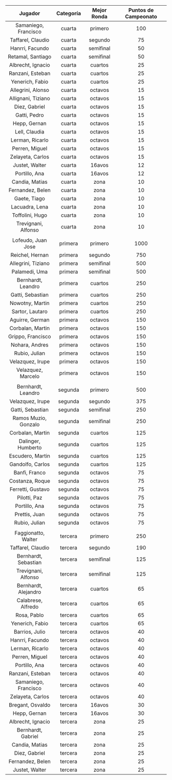 |       Jugador        |  Categoría  |  Mejor Ronda  |  Puntos de Campeonato  |
|:--------------------:|:-----------:|:-------------:|:----------------------:|
| Samaniego, Francisco |   cuarta    |    primero    |          100           |
|  Taffarel, Claudio   |   cuarta    |    segundo    |           75           |
|   Hanrri, Facundo    |   cuarta    |   semifinal   |           50           |
|  Retamal, Santiago   |   cuarta    |   semifinal   |           50           |
|  Albrecht, Ignacio   |   cuarta    |    cuartos    |           25           |
|   Ranzani, Esteban   |   cuarta    |    cuartos    |           25           |
|   Yenerich, Fabio    |   cuarta    |    cuartos    |           25           |
|  Allegrini, Alonso   |   cuarta    |    octavos    |           15           |
|  Allignani, Tiziano  |   cuarta    |    octavos    |           15           |
|    Diez, Gabriel     |   cuarta    |    octavos    |           15           |
|     Gatti, Pedro     |   cuarta    |    octavos    |           15           |
|     Hepp, Gernan     |   cuarta    |    octavos    |           15           |
|    Lell, Claudia     |   cuarta    |    octavos    |           15           |
|   Lerman, Ricarlo    |   cuarta    |    octavos    |           15           |
|    Perren, Miguel    |   cuarta    |    octavos    |           15           |
|   Zelayeta, Carlos   |   cuarta    |    octavos    |           15           |
|    Justet, Walter    |   cuarta    |    16avos     |           12           |
|    Portillo, Ana     |   cuarta    |    16avos     |           12           |
|    Candia, Matias    |   cuarta    |     zona      |           10           |
|   Fernandez, Belen   |   cuarta    |     zona      |           10           |
|     Gaete, Tiago     |   cuarta    |     zona      |           10           |
|    Lacuadra, Lena    |   cuarta    |     zona      |           10           |
|   Toffolini, Hugo    |   cuarta    |     zona      |           10           |
| Trevignani, Alfonso  |   cuarta    |     zona      |           10           |
|                      |             |               |                        |
|  Lofeudo, Juan Jose  |   primera   |    primero    |          1000          |
|   Reichel, Hernan    |   primera   |    segundo    |          750           |
|  Allegrini, Tiziano  |   primera   |   semifinal   |          500           |
|    Palamedi, Uma     |   primera   |   semifinal   |          500           |
|  Bernhardt, Leandro  |   primera   |    cuartos    |          250           |
|   Gatti, Sebastian   |   primera   |    cuartos    |          250           |
|   Nowotny, Martin    |   primera   |    cuartos    |          250           |
|   Sartor, Lautaro    |   primera   |    cuartos    |          250           |
|   Aguirre, German    |   primera   |    octavos    |          150           |
|   Corbalan, Martin   |   primera   |    octavos    |          150           |
|  Grippo, Francisco   |   primera   |    octavos    |          150           |
|    Nohara, Andres    |   primera   |    octavos    |          150           |
|    Rubio, Julian     |   primera   |    octavos    |          150           |
|   Velazquez, Irupe   |   primera   |    octavos    |          150           |
|  Velazquez, Marcelo  |   primera   |    octavos    |          150           |
|                      |             |               |                        |
|  Bernhardt, Leandro  |   segunda   |    primero    |          500           |
|   Velazquez, Irupe   |   segunda   |    segundo    |          375           |
|   Gatti, Sebastian   |   segunda   |   semifinal   |          250           |
| Ramos Muzio, Gonzalo |   segunda   |   semifinal   |          250           |
|   Corbalan, Martin   |   segunda   |    cuartos    |          125           |
|  Dalinger, Humberto  |   segunda   |    cuartos    |          125           |
|   Escudero, Martin   |   segunda   |    cuartos    |          125           |
|   Gandolfo, Carlos   |   segunda   |    cuartos    |          125           |
|    Banfi, Franco     |   segunda   |    octavos    |           75           |
|   Costanza, Roque    |   segunda   |    octavos    |           75           |
|  Ferretti, Gustavo   |   segunda   |    octavos    |           75           |
|     Pilotti, Paz     |   segunda   |    octavos    |           75           |
|    Portillo, Ana     |   segunda   |    octavos    |           75           |
|    Prettis, Juan     |   segunda   |    octavos    |           75           |
|    Rubio, Julian     |   segunda   |    octavos    |           75           |
|                      |             |               |                        |
| Faggionatto, Walter  |   tercera   |    primero    |          250           |
|  Taffarel, Claudio   |   tercera   |    segundo    |          190           |
| Bernhardt, Sebastian |   tercera   |   semifinal   |          125           |
| Trevignani, Alfonso  |   tercera   |   semifinal   |          125           |
| Bernhardt, Alejandro |   tercera   |    cuartos    |           65           |
|  Calabrese, Alfredo  |   tercera   |    cuartos    |           65           |
|     Rosa, Pablo      |   tercera   |    cuartos    |           65           |
|   Yenerich, Fabio    |   tercera   |    cuartos    |           65           |
|    Barrios, Julio    |   tercera   |    octavos    |           40           |
|   Hanrri, Facundo    |   tercera   |    octavos    |           40           |
|   Lerman, Ricarlo    |   tercera   |    octavos    |           40           |
|    Perren, Miguel    |   tercera   |    octavos    |           40           |
|    Portillo, Ana     |   tercera   |    octavos    |           40           |
|   Ranzani, Esteban   |   tercera   |    octavos    |           40           |
| Samaniego, Francisco |   tercera   |    octavos    |           40           |
|   Zelayeta, Carlos   |   tercera   |    octavos    |           40           |
|   Bregant, Osvaldo   |   tercera   |    16avos     |           30           |
|     Hepp, Gernan     |   tercera   |    16avos     |           30           |
|  Albrecht, Ignacio   |   tercera   |     zona      |           25           |
|  Bernhardt, Gabriel  |   tercera   |     zona      |           25           |
|    Candia, Matias    |   tercera   |     zona      |           25           |
|    Diez, Gabriel     |   tercera   |     zona      |           25           |
|   Fernandez, Belen   |   tercera   |     zona      |           25           |
|    Justet, Walter    |   tercera   |     zona      |           25           |
